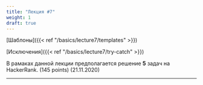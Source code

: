 ```yaml
---
title: "Лекция #7"
weight: 1
draft: true
---
```


[Шаблоны]({{< ref "/basics/lecture7/templates" >}})

[Исключения]({{< ref "/basics/lecture7/try-catch" >}})

В рамаках данной лекции предполагается решение **5** задач на HackerRank. (145 points) (21.11.2020)

---